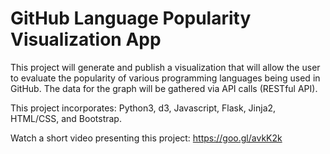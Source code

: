 # GitHub Language Popularity Visualization App


This project will generate and publish a visualization that will allow the user to evaluate the popularity of various programming languages being used in GitHub.  The data for the graph will be gathered via API calls (RESTful API).

This project incorporates: Python3, d3, Javascript, Flask, Jinja2, HTML/CSS, and Bootstrap.

Watch a short video presenting this project: https://goo.gl/avkK2k
